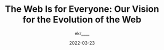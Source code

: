 ---
author: ekr____
coauthor: bhology
date: 2022-03-23
permalink: false
publisher: mozilla
tags:
  - web
  - visions
  - privacy
  - security
  - accessibility
  - performance
  - user-experience
target_url: https://blog.mozilla.org/en/mozilla/mozilla-webvision-future-of-web/
title: "The Web Is for Everyone: Our Vision for the Evolution of the Web"
---
